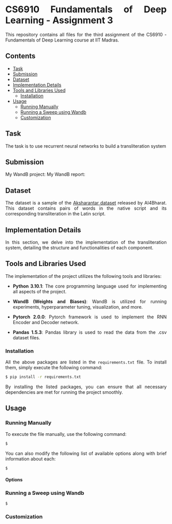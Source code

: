 <div style="text-align: justify;">

# CS6910 Fundamentals of Deep Learning - Assignment 3

This repository contains all files for the third assignment of the CS6910 - Fundamentals of Deep Learning course at IIT Madras.

## Contents

- [Task](#task)
- [Submission](#submission)
- [Dataset](#dataset)
- [Implementation Details](#implementation-details)
- [Tools and Libraries Used](#tools-and-libraries-used)
  - [Installation](#installation)
- [Usage](#usage)
  - [Running Manually](#running-manuallyn)
  - [Running a Sweep using Wandb](#running-a-sweep-using-wandb)
  - [Customization](#customization)

## Task

The task is to use recurrent neural networks to build a transliteration system

## Submission

My WandB project:
My WandB report:

## Dataset

The dataset is a sample of the [Aksharantar dataset](https://drive.google.com/file/d/1tGIO4-IPNtxJ6RQMmykvAfY_B0AaLY5A/view?usp=drive_link) released by AI4Bharat. This dataset contains pairs of words in the native script and its corresponding transliteration in the Latin script.

## Implementation Details

In this section, we delve into the implementation of the transliteration system, detailing the structure and functionalities of each component.

## Tools and Libraries Used

The implementation of the project utilizes the following tools and libraries:

- **Python 3.10.1**: The core programming language used for implementing all aspects of the project.

- **WandB (Weights and Biases)**: WandB is utilized for running experiments, hyperparameter tuning, visualization, and more.

- **Pytorch 2.0.0**: Pytorch framework is used to implement the RNN Encoder and Decoder network.

- **Pandas 1.5.3**: Pandas library is used to read the data from the .csv dataset files.

### Installation

All the above packages are listed in the `requirements.txt` file. To install them, simply execute the following command:

```sh
$ pip install -r requirements.txt
```

By installing the listed packages, you can ensure that all necessary dependencies are met for running the project smoothly.

## Usage

### Running Manually

To execute the file manually, use the following command:

```sh
$
```

You can also modify the following list of available options along with brief information about each:

```sh
$
```

#### Options

### Running a Sweep using Wandb

```sh
$
```

### Customization

</div>
